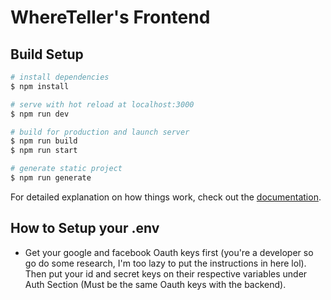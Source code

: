 # WhereTeller's Frontend

## Build Setup

```bash
# install dependencies
$ npm install

# serve with hot reload at localhost:3000
$ npm run dev

# build for production and launch server
$ npm run build
$ npm run start

# generate static project
$ npm run generate
```

For detailed explanation on how things work, check out the [documentation](https://nuxtjs.org).

## How to Setup your .env

- Get your google and facebook Oauth keys first (you're a developer so go do some research, I'm too lazy to put the instructions in here lol). Then put your id and secret keys on their respective variables under Auth Section (Must be the same Oauth keys with the backend).
